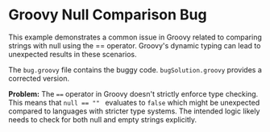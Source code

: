 # Groovy Null Comparison Bug

This example demonstrates a common issue in Groovy related to comparing strings with null using the == operator.  Groovy's dynamic typing can lead to unexpected results in these scenarios.

The `bug.groovy` file contains the buggy code.  `bugSolution.groovy` provides a corrected version.

**Problem:**
The `==` operator in Groovy doesn't strictly enforce type checking.  This means that `null == "" ` evaluates to `false` which might be unexpected compared to languages with stricter type systems.  The intended logic likely needs to check for both null and empty strings explicitly. 
